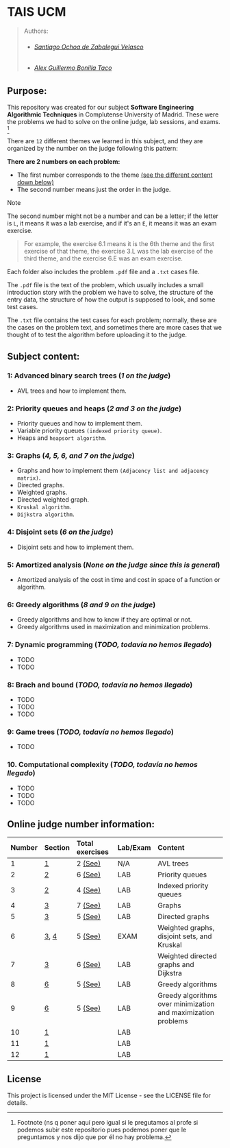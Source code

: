 # TAIS UCM

>Authors:
>- ###### [Santiago Ochoa de Zabalegui Velasco](https://github.com/SantiOch)
>- ###### [Alex Guillermo Bonilla Taco](https://github.com/AlexBoni97)

## Purpose:

This repository was created for our subject **Software Engineering Algorithmic Techniques** in Complutense University of Madrid. 
These were the problems we had to solve on the online judge, lab sessions, and exams. [^1]

There are `12` different themes we learned in this subject, and they are organized by the number on the judge following this pattern:

**There are 2 numbers on each problem:**
- The first number corresponds to the theme [(see the different content down below)](#subject-content)
- The second number means just the order in the judge.

> [!NOTE]
> The second number might not be a number and can be a letter; if the letter is `L`, it means it was a lab exercise, and if it's an `E`, it means it was an exam exercise.
 
> For example, the exercise 6.1 means it is the 6th theme and the first exercise of that theme, the exercise 3.L was the lab exercise of the third theme, and the exercise 6.E was an exam exercise.

Each folder also includes the problem `.pdf` file and a `.txt` cases file.

The `.pdf` file is the text of the problem, which usually includes a small introduction story with the problem 
we have to solve, the structure of the entry data, the structure of how the output is supposed to look, and some test cases. 

The `.txt` file contains the test cases for each problem; normally, these are the cases on the problem text, and sometimes there are more cases that we thought of to test the algorithm before uploading it to the judge.

## Subject content:

<a name="theme-1"></a>
### 1: Advanced binary search trees (_1 on the judge_)
  - AVL trees and how to implement them.

<a name="theme-2"></a>
### 2: Priority queues and heaps (_2 and 3 on the judge_)
  - Priority queues and how to implement them.
  - Variable priority queues `(indexed priority queue)`.
  - Heaps and `heapsort algorithm`.

<a name="theme-3"></a>
### 3: Graphs (_4, 5, 6, and 7 on the judge_)
  - Graphs and how to implement them `(Adjacency list and adjacency matrix)`.
  - Directed graphs.
  - Weighted graphs.
  - Directed weighted graph.
  - `Kruskal algorithm`.
  - `Dijkstra algorithm`.

<a name="theme-4"></a>
### 4: Disjoint sets (_6 on the judge_)
  - Disjoint sets and how to implement them.

<a name="theme-5"></a>
### 5: Amortized analysis (_None on the judge since this is general_)
  - Amortized analysis of the cost in time and cost in space of a function or algorithm.

<a name="theme-6"></a>
### 6: Greedy algorithms (_8 and 9 on the judge_)
  - Greedy algorithms and how to know if they are optimal or not.
  - Greedy algorithms used in maximization and minimization problems.

<a name="theme-7"></a>
### 7: Dynamic programming (_TODO, todavía no hemos llegado_)
  - TODO
  - TODO

<a name="theme-8"></a>
### 8: Brach and bound (_TODO, todavía no hemos llegado_)
  - TODO
  - TODO
  - TODO

<a name="theme-9"></a>  
### 9: Game trees (_TODO, todavía no hemos llegado_)
  - TODO

<a name="theme-10"></a>
### 10. Computational complexity (_TODO, todavía no hemos llegado_)
  - TODO
  - TODO
  - TODO

## Online judge number information:

| Number |                Section                 |               Total exercises                | Lab/Exam |                                Content                                |
| :----- | :------------------------------------- | :------------------------------------------- | :------- | :-------------------------------------------------------------------- |
|   1    |    [1](#theme-1)                       |        2 [(See)](/Ejercicios%20Juez/1)       |   N/A    |     AVL trees                                                         |
|   2    |    [2](#theme-2)                       |        6 [(See)](/Ejercicios%20Juez/2)       |   LAB    |     Priority queues                                                   |
|   3    |    [2](#theme-2)                       |        4 [(See)](/Ejercicios%20Juez/3)       |   LAB    |     Indexed priority queues                                           |
|   4    |    [3](#theme-3)                       |        7 [(See)](/Ejercicios%20Juez/4)       |   LAB    |     Graphs                                                            |
|   5    |    [3](#theme-3)                       |        5 [(See)](/Ejercicios%20Juez/5)       |   LAB    |     Directed graphs                                                   |
|   6    |    [3](#theme-3), [4](#theme-4)        |        5 [(See)](/Ejercicios%20Juez/6)       |   EXAM   |     Weighted graphs, disjoint sets, and Kruskal                       |
|   7    |    [3](#theme-3)                       |        6 [(See)](/Ejercicios%20Juez/7)       |   LAB    |     Weighted directed graphs and Dijkstra                             |
|   8    |    [6](#theme-6)                       |        5 [(See)](/Ejercicios%20Juez/8)       |   LAB    |     Greedy algorithms                                                 |
|   9    |    [6](#theme-6)                       |        5 [(See)](/Ejercicios%20Juez/9)       |   LAB    |     Greedy algorithms over minimization and maximization problems     |
|   10   |    [1](#theme-1)                       |                                              |   LAB    |                                                                       |
|   11   |    [1](#theme-1)                       |                                              |   LAB    |                                                                       |
|   12   |    [1](#theme-1)                       |                                              |   LAB    |                                                                       |


## License

This project is licensed under the MIT License - see the LICENSE file for details.

[^1]: Footnote (ns q poner aquí pero igual si le pregutamos al profe si podemos subir este repositorio pues podemos poner que le preguntamos y nos dijo que por él no hay problema.
